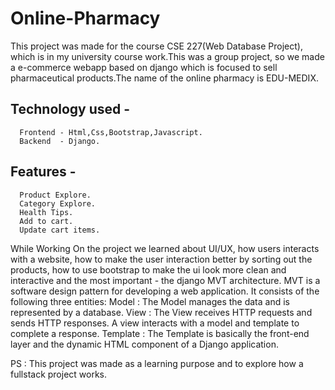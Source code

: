 # Online-Pharmacy
This project was made for the course CSE 227(Web Database Project), which is in my university course work.This was a group project, so we made a e-commerce webapp based on django which is focused to sell pharmaceutical products.The name of the online pharmacy is EDU-MEDIX.

## Technology used -
      Frontend - Html,Css,Bootstrap,Javascript.
      Backend  - Django.
## Features - 
      Product Explore.
      Category Explore.
      Health Tips.
      Add to cart.
      Update cart items.


While Working On the project we learned about UI/UX, how users interacts with a website, how to make the user interaction better by sorting out the products, how to use bootstrap to make the ui look more clean and interactive and the most important -  the django MVT architecture. MVT is a software design pattern for developing a web application. It consists of the following three entities:
      Model : The Model manages the data and is represented by a database. 
      View  : The View receives HTTP requests and sends HTTP responses. A view interacts with a model and template to complete a response.
      Template : The Template is basically the front-end layer and the dynamic HTML component of a Django application.
            

PS : This project was made as a learning purpose and to explore how a fullstack project works.

  
